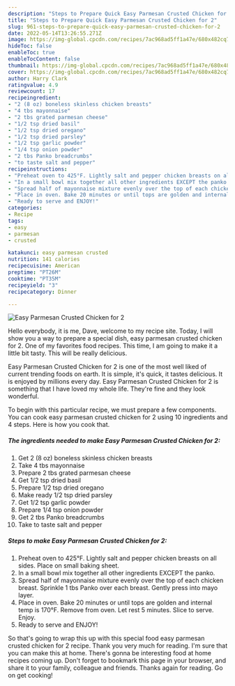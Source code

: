 ```yaml
---
description: "Steps to Prepare Quick Easy Parmesan Crusted Chicken for 2"
title: "Steps to Prepare Quick Easy Parmesan Crusted Chicken for 2"
slug: 961-steps-to-prepare-quick-easy-parmesan-crusted-chicken-for-2
date: 2022-05-14T13:26:55.271Z
image: https://img-global.cpcdn.com/recipes/7ac968ad5ff1a47e/680x482cq70/easy-parmesan-crusted-chicken-for-2-recipe-main-photo.jpg
hideToc: false
enableToc: true
enableTocContent: false
thumbnail: https://img-global.cpcdn.com/recipes/7ac968ad5ff1a47e/680x482cq70/easy-parmesan-crusted-chicken-for-2-recipe-main-photo.jpg
cover: https://img-global.cpcdn.com/recipes/7ac968ad5ff1a47e/680x482cq70/easy-parmesan-crusted-chicken-for-2-recipe-main-photo.jpg
author: Harry Clark
ratingvalue: 4.9
reviewcount: 17
recipeingredient:
- "2 (8 oz) boneless skinless chicken breasts"
- "4 tbs mayonnaise"
- "2 tbs grated parmesan cheese"
- "1/2 tsp dried basil"
- "1/2 tsp dried oregano"
- "1/2 tsp dried parsley"
- "1/2 tsp garlic powder"
- "1/4 tsp onion powder"
- "2 tbs Panko breadcrumbs"
- "to taste salt and pepper"
recipeinstructions:
- "Preheat oven to 425°F. Lightly salt and pepper chicken breasts on all sides. Place on small baking sheet."
- "In a small bowl mix together all other ingredients EXCEPT the panko."
- "Spread half of mayonnaise mixture evenly over the top of each chicken breast. Sprinkle 1 tbs Panko over each breast. Gently press into mayo layer."
- "Place in oven. Bake 20 minutes or until tops are golden and internal temp is 170°F. Remove from oven. Let rest 5 minutes. Slice to serve. Enjoy."
- "Ready to serve and ENJOY!"
categories:
- Recipe
tags:
- easy
- parmesan
- crusted

katakunci: easy parmesan crusted 
nutrition: 141 calories
recipecuisine: American
preptime: "PT26M"
cooktime: "PT35M"
recipeyield: "3"
recipecategory: Dinner

---
```



![Easy Parmesan Crusted Chicken for 2](https://img-global.cpcdn.com/recipes/7ac968ad5ff1a47e/680x482cq70/easy-parmesan-crusted-chicken-for-2-recipe-main-photo.jpg)

Hello everybody, it is me, Dave, welcome to my recipe site. Today, I will show you a way to prepare a special dish, easy parmesan crusted chicken for 2. One of my favorites food recipes. This time, I am going to make it a little bit tasty. This will be really delicious.

Easy Parmesan Crusted Chicken for 2 is one of the most well liked of current trending foods on earth. It is simple, it's quick, it tastes delicious. It is enjoyed by millions every day. Easy Parmesan Crusted Chicken for 2 is something that I have loved my whole life. They're fine and they look wonderful.




To begin with this particular recipe, we must prepare a few components. You can cook easy parmesan crusted chicken for 2 using 10 ingredients and 4 steps. Here is how you cook that.

<!--inarticleads1-->

##### The ingredients needed to make Easy Parmesan Crusted Chicken for 2:

1. Get 2 (8 oz) boneless skinless chicken breasts
1. Take 4 tbs mayonnaise
1. Prepare 2 tbs grated parmesan cheese
1. Get 1/2 tsp dried basil
1. Prepare 1/2 tsp dried oregano
1. Make ready 1/2 tsp dried parsley
1. Get 1/2 tsp garlic powder
1. Prepare 1/4 tsp onion powder
1. Get 2 tbs Panko breadcrumbs
1. Take to taste salt and pepper




<!--inarticleads2-->

##### Steps to make Easy Parmesan Crusted Chicken for 2:

1. Preheat oven to 425°F. Lightly salt and pepper chicken breasts on all sides. Place on small baking sheet.
1. In a small bowl mix together all other ingredients EXCEPT the panko.
1. Spread half of mayonnaise mixture evenly over the top of each chicken breast. Sprinkle 1 tbs Panko over each breast. Gently press into mayo layer.
1. Place in oven. Bake 20 minutes or until tops are golden and internal temp is 170°F. Remove from oven. Let rest 5 minutes. Slice to serve. Enjoy.
1. Ready to serve and ENJOY!



So that's going to wrap this up with this special food easy parmesan crusted chicken for 2 recipe. Thank you very much for reading. I'm sure that you can make this at home. There's gonna be interesting food at home recipes coming up. Don't forget to bookmark this page in your browser, and share it to your family, colleague and friends. Thanks again for reading. Go on get cooking!
